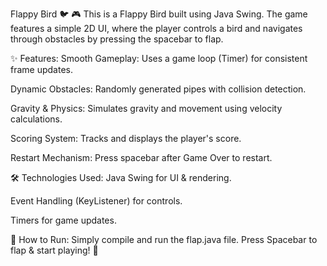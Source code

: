 Flappy Bird 🐦 🎮 This is a Flappy Bird built using Java Swing. The game features a simple 2D UI, where the player controls a bird and navigates through obstacles by pressing the spacebar to flap.

✨ Features: Smooth Gameplay: Uses a game loop (Timer) for consistent frame updates.

Dynamic Obstacles: Randomly generated pipes with collision detection.

Gravity & Physics: Simulates gravity and movement using velocity calculations.

Scoring System: Tracks and displays the player's score.

Restart Mechanism: Press spacebar after Game Over to restart.

🛠️ Technologies Used: Java Swing for UI & rendering.

Event Handling (KeyListener) for controls.

Timers for game updates.

🔹 How to Run: Simply compile and run the flap.java file. Press Spacebar to flap & start playing! 🚀
